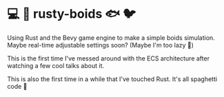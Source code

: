 # 💻 🦀 rusty-boids 🐟 🐦
Using Rust and the Bevy game engine to make a simple boids simulation. Maybe real-time adjustable settings soon? (Maybe I'm too lazy 🤣)

This is the first time I've messed around with the ECS architecture after watching a few cool talks about it.

This is also the first time in a while that I've touched Rust. It's all spaghetti code 🍝